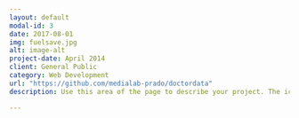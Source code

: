 ```yaml
---
layout: default
modal-id: 3
date: 2017-08-01
img: fuelsave.jpg
alt: image-alt
project-date: April 2014
client: General Public
category: Web Development
url: "https://github.com/medialab-prado/doctordata"
description: Use this area of the page to describe your project. The icon above is part of a free icon set by <a href="https://sellfy.com/p/8Q9P/jV3VZ/">Flat Icons</a>. On their website, you can download their free set with 16 icons, or you can purchase the entire set with 146 icons for only $12!

---
```

